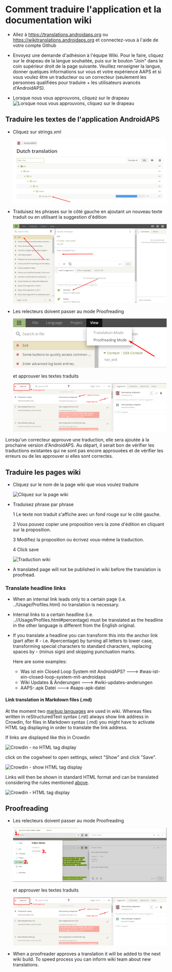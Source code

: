 # Comment traduire l'application et la documentation wiki

* Allez à <https://translations.androidaps.org> ou <https://wikitranslations.androidaps.org> et connectez-vous à l'aide de votre compte Github

* Envoyez une demande d'adhésion à l'équipe Wiki. Pour le faire, cliquez sur le drapeau de la langue souhaitée, puis sur le bouton "Join" dans le coin supérieur droit de la page suivante. Veuillez renseigner la langue, donner quelques informations sur vous et votre expérience AAPS et si vous voulez être un traducteur ou un correcteur (seulement les personnes qualifiées pour traduire + les utilisateurs avancés d'AndroidAPS).

* Lorsque nous vous approuvons, cliquez sur le drapeau ![Lorsque nous vous approuvons, cliquez sur le drapeau](./images/translation_flags2019.png)

## Traduire les textes de l'application AndroidAPS

* Cliquez sur strings.xml
    
    ![Cliquez sur strings.xml](./images/translations-click-strings.png)

* Traduisez les phrases sur le côté gauche en ajoutant un nouveau texte traduit ou en utilisant la suggestion d'édition
    
    ![Traduction app](./images/translations-translate.png)

* Les relecteurs doivent passer au mode Proofreading
    
    ![Proofreading mode app](./images/translations-proofreading-mode.png)
    
    et approuver les textes traduits
    
    ![approuver le texte](./images/translations-proofreading.png)

Lorsqu'un correcteur approuve une traduction, elle sera ajoutée à la prochaine version d'AndroidAPS. Au départ, il serait bon de vérifier les traductions existantes qui ne sont pas encore approuvées et de vérifier les erreurs ou de les approuver si elles sont correctes.

## Traduire les pages wiki

* Cliquez sur le nom de la page wiki que vous voulez traduire
    
    ![Cliquez sur la page wiki](./images/translation_WikiPage.png)

* Traduisez phrase par phrase
    
    1 Le texte non traduit s'affiche avec un fond rouge sur le côté gauche.
    
    2 Vous pouvez copier une proposition vers la zone d'édition en cliquant sur la proposition.
    
    3 Modifiez la proposition ou écrivez vous-même la traduction.
    
    4 Click save
    
    ![Traduction wiki](./images/translation_WikiTranslate.png)

* A translated page will not be published in wiki before the translation is proofread.

### Translate headline links

* When an internal link leads only to a certain page (i.e. ../Usage/Profiles.html) no translation is necessary.
* Internal links to a certain headline (i.e. ..//Usage/Profiles.html#percentage) must be translated as the headline in the other language is different from the English original.
* If you translate a headline you can transform this into the anchor link (part after # - i.e. #percentage) by turning all letters to lower case, transforming special characters to standard characters, replacing spaces by - (minus sign) and skipping punctuation marks.
    
    Here are some examples:
    
    * Was ist ein Closed Loop System mit AndroidAPS? \---> #was-ist-ein-closed-loop-system-mit-androidaps
    * Wiki Updates & Änderungen \---> #wiki-updates-anderungen
    * AAPS-.apk Datei \---> #aaps-apk-datei

#### Link translation in Markdown files (.md)

At the moment two [markup languages](./make-a-PR#code-syntax) are used in wiki. Whereas files written in reStructuredText syntax (.rst) always show link address in Crowdin, for files in Markdown syntax (.md) you might have to activate HTML tag displaying in order to translate the link address.

If links are displayed like this in Crowdin

![Crowdin - no HTML tag display](./images/CrowdinShowURL1.png)

click on the cogwheel to open settings, select "Show" and click "Save".

![Crowdin - show HTML tag display](./images/CrowdinShowURL2.png)

Links will then be shown in standard HTML format and can be translated considering the rules mentioned [above](./translations#translate-headline-links).

![Crowdin - HTML tag display](./images/CrowdinShowURL3.png)

## Proofreading

* Les relecteurs doivent passer au mode Proofreading
    
    ![Proofreading mode wiki](./images/translation_WikiProofreading.png)
    
    et approuver les textes traduits
    
    ![approuver le texte](./images/translations-proofreading.png)

* When a proofreader approves a translation it will be added to the next wiki build. To speed process you can inform wiki team about new translations.
